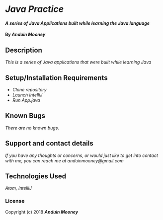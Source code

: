 # _Java Practice_

#### _A series of Java Applications built while learning the Java language_

#### By _**Anduin Mooney**_

## Description

_This is a series of Java applications that were built while learning Java_

## Setup/Installation Requirements

* _Clone repository_
* _Launch IntelliJ_
* _Run App.java_

## Known Bugs

_There are no known bugs._

## Support and contact details

_If you have any thoughts or concerns, or would just like to get into contact with me, you can reach me at anduinmooney@gmail.com_

## Technologies Used

_Atom, IntelliJ_

### License


Copyright (c) 2018 **_Anduin Mooney_**
